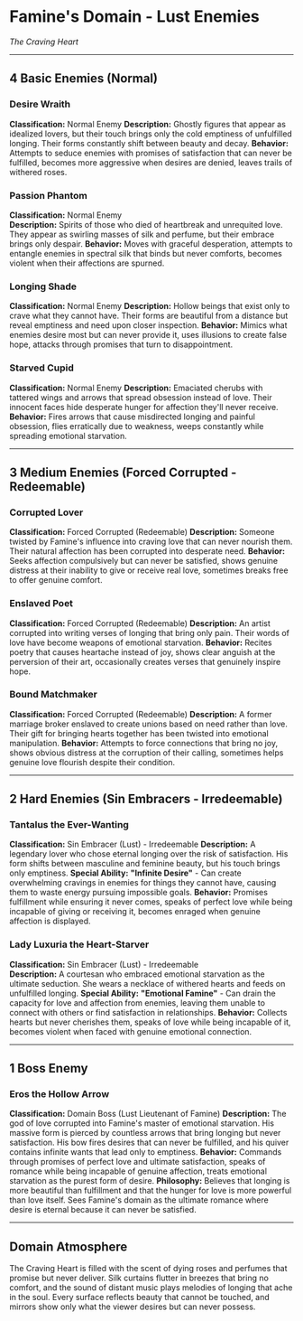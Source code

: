 # Famine's Domain - Lust Enemies
*The Craving Heart*

---

## **4 Basic Enemies (Normal)**

### **Desire Wraith**
**Classification:** Normal Enemy
**Description:** Ghostly figures that appear as idealized lovers, but their touch brings only the cold emptiness of unfulfilled longing. Their forms constantly shift between beauty and decay.
**Behavior:** Attempts to seduce enemies with promises of satisfaction that can never be fulfilled, becomes more aggressive when desires are denied, leaves trails of withered roses.

### **Passion Phantom**
**Classification:** Normal Enemy  
**Description:** Spirits of those who died of heartbreak and unrequited love. They appear as swirling masses of silk and perfume, but their embrace brings only despair.
**Behavior:** Moves with graceful desperation, attempts to entangle enemies in spectral silk that binds but never comforts, becomes violent when their affections are spurned.

### **Longing Shade**
**Classification:** Normal Enemy
**Description:** Hollow beings that exist only to crave what they cannot have. Their forms are beautiful from a distance but reveal emptiness and need upon closer inspection.
**Behavior:** Mimics what enemies desire most but can never provide it, uses illusions to create false hope, attacks through promises that turn to disappointment.

### **Starved Cupid**
**Classification:** Normal Enemy
**Description:** Emaciated cherubs with tattered wings and arrows that spread obsession instead of love. Their innocent faces hide desperate hunger for affection they'll never receive.
**Behavior:** Fires arrows that cause misdirected longing and painful obsession, flies erratically due to weakness, weeps constantly while spreading emotional starvation.

---

## **3 Medium Enemies (Forced Corrupted - Redeemable)**

### **Corrupted Lover**
**Classification:** Forced Corrupted (Redeemable)
**Description:** Someone twisted by Famine's influence into craving love that can never nourish them. Their natural affection has been corrupted into desperate need.
**Behavior:** Seeks affection compulsively but can never be satisfied, shows genuine distress at their inability to give or receive real love, sometimes breaks free to offer genuine comfort.

### **Enslaved Poet**
**Classification:** Forced Corrupted (Redeemable)
**Description:** An artist corrupted into writing verses of longing that bring only pain. Their words of love have become weapons of emotional starvation.
**Behavior:** Recites poetry that causes heartache instead of joy, shows clear anguish at the perversion of their art, occasionally creates verses that genuinely inspire hope.

### **Bound Matchmaker**
**Classification:** Forced Corrupted (Redeemable)
**Description:** A former marriage broker enslaved to create unions based on need rather than love. Their gift for bringing hearts together has been twisted into emotional manipulation.
**Behavior:** Attempts to force connections that bring no joy, shows obvious distress at the corruption of their calling, sometimes helps genuine love flourish despite their condition.

---

## **2 Hard Enemies (Sin Embracers - Irredeemable)**

### **Tantalus the Ever-Wanting**
**Classification:** Sin Embracer (Lust) - Irredeemable
**Description:** A legendary lover who chose eternal longing over the risk of satisfaction. His form shifts between masculine and feminine beauty, but his touch brings only emptiness.
**Special Ability:** **"Infinite Desire"** - Can create overwhelming cravings in enemies for things they cannot have, causing them to waste energy pursuing impossible goals.
**Behavior:** Promises fulfillment while ensuring it never comes, speaks of perfect love while being incapable of giving or receiving it, becomes enraged when genuine affection is displayed.

### **Lady Luxuria the Heart-Starver**
**Classification:** Sin Embracer (Lust) - Irredeemable  
**Description:** A courtesan who embraced emotional starvation as the ultimate seduction. She wears a necklace of withered hearts and feeds on unfulfilled longing.
**Special Ability:** **"Emotional Famine"** - Can drain the capacity for love and affection from enemies, leaving them unable to connect with others or find satisfaction in relationships.
**Behavior:** Collects hearts but never cherishes them, speaks of love while being incapable of it, becomes violent when faced with genuine emotional connection.

---

## **1 Boss Enemy**

### **Eros the Hollow Arrow** 
**Classification:** Domain Boss (Lust Lieutenant of Famine)
**Description:** The god of love corrupted into Famine's master of emotional starvation. His massive form is pierced by countless arrows that bring longing but never satisfaction. His bow fires desires that can never be fulfilled, and his quiver contains infinite wants that lead only to emptiness.
**Behavior:** Commands through promises of perfect love and ultimate satisfaction, speaks of romance while being incapable of genuine affection, treats emotional starvation as the purest form of desire.
**Philosophy:** Believes that longing is more beautiful than fulfillment and that the hunger for love is more powerful than love itself. Sees Famine's domain as the ultimate romance where desire is eternal because it can never be satisfied.

---

## **Domain Atmosphere**
The Craving Heart is filled with the scent of dying roses and perfumes that promise but never deliver. Silk curtains flutter in breezes that bring no comfort, and the sound of distant music plays melodies of longing that ache in the soul. Every surface reflects beauty that cannot be touched, and mirrors show only what the viewer desires but can never possess.